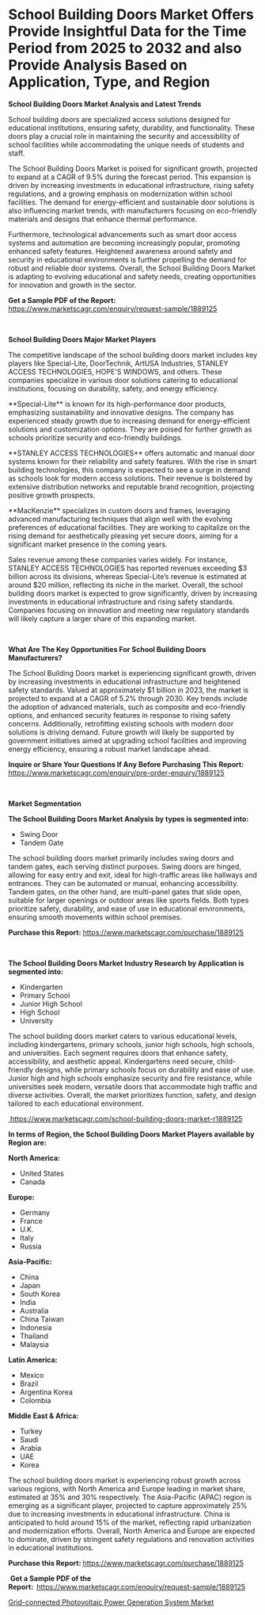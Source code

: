 <p><h1>School Building Doors Market Offers Provide Insightful Data for the Time Period from 2025 to 2032 and also Provide Analysis Based on Application, Type, and Region</h1></p><p><strong>School Building Doors Market Analysis and Latest Trends</strong></p>
<p><p>School building doors are specialized access solutions designed for educational institutions, ensuring safety, durability, and functionality. These doors play a crucial role in maintaining the security and accessibility of school facilities while accommodating the unique needs of students and staff.</p><p>The School Building Doors Market is poised for significant growth, projected to expand at a CAGR of 9.5% during the forecast period. This expansion is driven by increasing investments in educational infrastructure, rising safety regulations, and a growing emphasis on modernization within school facilities. The demand for energy-efficient and sustainable door solutions is also influencing market trends, with manufacturers focusing on eco-friendly materials and designs that enhance thermal performance.</p><p>Furthermore, technological advancements such as smart door access systems and automation are becoming increasingly popular, promoting enhanced safety features. Heightened awareness around safety and security in educational environments is further propelling the demand for robust and reliable door systems. Overall, the School Building Doors Market is adapting to evolving educational and safety needs, creating opportunities for innovation and growth in the sector.</p></p>
<p><strong>Get a Sample PDF of the Report:&nbsp;</strong> <a href="https://www.marketscagr.com/enquiry/request-sample/1889125?utm_campaign=2959&utm_medium=2&utm_source=Github&utm_content=ia&utm_term=28032025&utm_id=school-building-doors">https://www.marketscagr.com/enquiry/request-sample/1889125</a></p>
<p>&nbsp;</p>
<p><strong>School Building Doors Major Market Players</strong></p>
<p><p>The competitive landscape of the school building doors market includes key players like Special-Lite, DoorTechnik, ArtUSA Industries, STANLEY ACCESS TECHNOLOGIES, HOPE'S WINDOWS, and others. These companies specialize in various door solutions catering to educational institutions, focusing on durability, safety, and energy efficiency.</p><p>**Special-Lite** is known for its high-performance door products, emphasizing sustainability and innovative designs. The company has experienced steady growth due to increasing demand for energy-efficient solutions and customization options. They are poised for further growth as schools prioritize security and eco-friendly buildings.</p><p>**STANLEY ACCESS TECHNOLOGIES** offers automatic and manual door systems known for their reliability and safety features. With the rise in smart building technologies, this company is expected to see a surge in demand as schools look for modern access solutions. Their revenue is bolstered by extensive distribution networks and reputable brand recognition, projecting positive growth prospects.</p><p>**MacKenzie** specializes in custom doors and frames, leveraging advanced manufacturing techniques that align well with the evolving preferences of educational facilities. They are working to capitalize on the rising demand for aesthetically pleasing yet secure doors, aiming for a significant market presence in the coming years.</p><p>Sales revenue among these companies varies widely. For instance, STANLEY ACCESS TECHNOLOGIES has reported revenues exceeding $3 billion across its divisions, whereas Special-Lite’s revenue is estimated at around $20 million, reflecting its niche in the market. Overall, the school building doors market is expected to grow significantly, driven by increasing investments in educational infrastructure and rising safety standards. Companies focusing on innovation and meeting new regulatory standards will likely capture a larger share of this expanding market.</p></p>
<p>&nbsp;</p>
<p><strong>What Are The Key Opportunities For School Building Doors Manufacturers?</strong></p>
<p><p>The School Building Doors market is experiencing significant growth, driven by increasing investments in educational infrastructure and heightened safety standards. Valued at approximately $1 billion in 2023, the market is projected to expand at a CAGR of 5.2% through 2030. Key trends include the adoption of advanced materials, such as composite and eco-friendly options, and enhanced security features in response to rising safety concerns. Additionally, retrofitting existing schools with modern door solutions is driving demand. Future growth will likely be supported by government initiatives aimed at upgrading school facilities and improving energy efficiency, ensuring a robust market landscape ahead.</p></p>
<p><strong>Inquire or Share Your Questions If Any Before Purchasing This Report:</strong> <a href="https://www.marketscagr.com/enquiry/pre-order-enquiry/1889125?utm_campaign=2959&utm_medium=2&utm_source=Github&utm_content=ia&utm_term=28032025&utm_id=school-building-doors">https://www.marketscagr.com/enquiry/pre-order-enquiry/1889125</a></p>
<p>&nbsp;</p>
<p><strong>Market Segmentation</strong></p>
<p><strong>The School Building Doors Market Analysis by types is segmented into:</strong></p>
<p><ul><li>Swing Door</li><li>Tandem Gate</li></ul></p>
<p><p>The school building doors market primarily includes swing doors and tandem gates, each serving distinct purposes. Swing doors are hinged, allowing for easy entry and exit, ideal for high-traffic areas like hallways and entrances. They can be automated or manual, enhancing accessibility. Tandem gates, on the other hand, are multi-panel gates that slide open, suitable for larger openings or outdoor areas like sports fields. Both types prioritize safety, durability, and ease of use in educational environments, ensuring smooth movements within school premises.</p></p>
<p><strong>Purchase this Report:&nbsp;</strong><a href="https://www.marketscagr.com/purchase/1889125?utm_campaign=2959&utm_medium=2&utm_source=Github&utm_content=ia&utm_term=28032025&utm_id=school-building-doors">https://www.marketscagr.com/purchase/1889125</a></p>
<p>&nbsp;</p>
<p><strong>The School Building Doors Market Industry Research by Application is segmented into:</strong></p>
<p><ul><li>Kindergarten</li><li>Primary School</li><li>Junior High School</li><li>High School</li><li>University</li></ul></p>
<p><p>The school building doors market caters to various educational levels, including kindergartens, primary schools, junior high schools, high schools, and universities. Each segment requires doors that enhance safety, accessibility, and aesthetic appeal. Kindergartens need secure, child-friendly designs, while primary schools focus on durability and ease of use. Junior high and high schools emphasize security and fire resistance, while universities seek modern, versatile doors that accommodate high traffic and diverse activities. Overall, the market prioritizes function, safety, and design tailored to each educational environment.</p></p>
<p><a href="https://www.marketscagr.com/school-building-doors-market-r1889125?utm_campaign=2959&utm_medium=2&utm_source=Github&utm_content=ia&utm_term=28032025&utm_id=school-building-doors">&nbsp;https://www.marketscagr.com/school-building-doors-market-r1889125</a></p>
<p><strong>In terms of Region, the School Building Doors Market Players available by Region are:</strong></p>
<p>
    <p> <strong> North America: </strong>
        <ul>
            <li>United States</li>
            <li>Canada</li>
        </ul>
        </p> 
    <p> <strong> Europe: </strong>
        <ul>
            <li>Germany</li>
            <li>France</li>
            <li>U.K.</li>
            <li>Italy</li>
            <li>Russia</li>
        </ul>
        </p> 
    <p> <strong> Asia-Pacific: </strong>
        <ul>
            <li>China</li>
            <li>Japan</li>
            <li>South Korea</li>
            <li>India</li>
            <li>Australia</li>
            <li>China Taiwan</li>
            <li>Indonesia</li>
            <li>Thailand</li>
            <li>Malaysia</li>
        </ul>
        </p> 
    <p> <strong> Latin America: </strong>
        <ul>
            <li>Mexico</li>
            <li>Brazil</li>
            <li>Argentina Korea</li>
            <li>Colombia</li>
        </ul>
        </p> 
    <p> <strong> Middle East & Africa: </strong>
        <ul>
            <li>Turkey</li>
            <li>Saudi</li>
            <li>Arabia</li>
            <li>UAE</li>
            <li>Korea</li>
        </ul>
    </p>
    </p>
<p><p>The school building doors market is experiencing robust growth across various regions, with North America and Europe leading in market share, estimated at 35% and 30% respectively. The Asia-Pacific (APAC) region is emerging as a significant player, projected to capture approximately 25% due to increasing investments in educational infrastructure. China is anticipated to hold around 15% of the market, reflecting rapid urbanization and modernization efforts. Overall, North America and Europe are expected to dominate, driven by stringent safety regulations and renovation activities in educational institutions.</p></p>
<p><strong>Purchase this Report: </strong><a href="https://www.marketscagr.com/purchase/1889125?utm_campaign=2959&utm_medium=2&utm_source=Github&utm_content=ia&utm_term=28032025&utm_id=school-building-doors">https://www.marketscagr.com/purchase/1889125</a></p>
<p>&nbsp;<strong>Get a Sample PDF of the Report:&nbsp;&nbsp;</strong><a href="https://www.marketscagr.com/enquiry/request-sample/1889125?utm_campaign=2959&utm_medium=2&utm_source=Github&utm_content=ia&utm_term=28032025&utm_id=school-building-doors">https://www.marketscagr.com/enquiry/request-sample/1889125</a></p>
<p><strong></strong></p>
<p><p><a href="https://github.com/zanoligarav/Market-Research-Report-List-1/blob/main/grid-connected-photovoltaic-power-generation-system-market.md?utm_campaign=2959&utm_medium=2&utm_source=Github&utm_content=ia&utm_term=28032025&utm_id=school-building-doors">Grid-connected Photovoltaic Power Generation System Market</a></p></p>